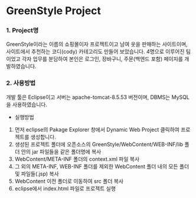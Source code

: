 # GreenStyle Project

### 1. Project명 <br />
GreenStyle이라는 이름의 쇼핑몰이자 프로젝트이고 남여 옷을 판매하는 사이트이며, 사이트에서 추천하는 코디(cody) 카테고리도 만들어 보았습니다. 4명으로 이루어진 팀이었고 각자 업무를 분담하여 본인은 로그인, 장바구니, 주문(백엔드 포함) 페이지를 개발하였습니다.

### 2. 사용방법 <br />
개발 툴은 Eclipse이고 서버는 apache-tomcat-8.5.53 버전이며, DBMS는 MySQL을 사용하였습니다. <br />
- 실행방법 <br />
1. 먼저 eclipse의 Pakage Explorer 창에서 Dynamic Web Project 클릭하여 프로젝트를 생성합니다. <br />
2. 생성된 프로젝트 폴더에 오픈소스의 GreenStyle/WebContent/WEB-INF/lib 폴더 안의 jar 파일들을 같은 폴더명에 복사 <br />
3. WebContent/META-INF 폴더의 context.xml 파일 복사 <br />
4. 그 외의 META-INF, WEB-INF 폴더를 제외한 WebContent 폴더 내의 모든 폴더 및 파일들(.jsp) 복사
5. WebContent 이전 폴더로 이동하여 src 폴더 복사
6. eclipse에서 index.html 파일로 프로젝트 실행
